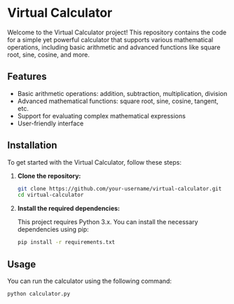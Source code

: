 # Virtual Calculator

Welcome to the Virtual Calculator project! This repository contains the code for a simple yet powerful calculator that supports various mathematical operations, including basic arithmetic and advanced functions like square root, sine, cosine, and more.

## Features

- Basic arithmetic operations: addition, subtraction, multiplication, division
- Advanced mathematical functions: square root, sine, cosine, tangent, etc.
- Support for evaluating complex mathematical expressions
- User-friendly interface

## Installation

To get started with the Virtual Calculator, follow these steps:

1. **Clone the repository:**

    ```bash
    git clone https://github.com/your-username/virtual-calculator.git
    cd virtual-calculator
    ```

2. **Install the required dependencies:**

    This project requires Python 3.x. You can install the necessary dependencies using pip:

    ```bash
    pip install -r requirements.txt
    ```

## Usage

You can run the calculator using the following command:

```bash
python calculator.py
